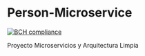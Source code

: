 # Person-Microservice

[![BCH compliance](https://bettercodehub.com/edge/badge/camiloleal06/Person-Microservice?branch=master)](https://bettercodehub.com/)

Proyecto Microservicios y Arquitectura Limpia 
